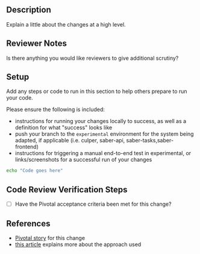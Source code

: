 ## Description

Explain a little about the changes at a high level.

## Reviewer Notes

Is there anything you would like reviewers to give additional scrutiny?

## Setup

Add any steps or code to run in this section to help others prepare to run your code.

Please ensure the following is included:
* instructions for running your changes locally to success, as well as a definition for what "success" looks like
* push your branch to the `experimental` environment for the system being adapted, if applicable (i.e. culper, saber-api, saber-tasks,saber-frontend)
* instructions for triggering a manual end-to-end test in experimental, or links/screenshots for a successful run of your changes

```sh
echo "Code goes here"
```

## Code Review Verification Steps

* [ ] Have the Pivotal acceptance criteria been met for this change?

## References

<!--
    If you didn't put the pivotal story ID in your branch name,
    please add this branch/PR to the story now.
-->

* [Pivotal story](tbd) for this change
* [this article](tbd) explains more about the approach used
